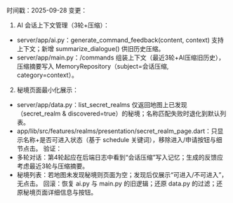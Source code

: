 时间戳：2025-09-28
变更：
1) AI 会话上下文管理（3轮+压缩）：
- server/app/ai.py：generate_command_feedback(content, context) 支持上下文；新增 summarize_dialogue() 供旧历史压缩。
- server/app/main.py：/commands 组装上下文（最近3轮+AI压缩旧历史），压缩摘要写入 MemoryRepository（subject=会话压缩, category=context）。
2) 秘境页面最小化展示：
- server/app/data.py：list_secret_realms 仅返回地图上已发现（secret_realm & discovered=true）的秘境；名称匹配失败时退化到默认列表。
- app/lib/src/features/realms/presentation/secret_realm_page.dart：只显示名称+是否可进入状态（基于 schedule 关键词），移除进入/申请按钮与细节点击。
验证：
- 多轮对话：第4轮起应在后端日志中看到“会话压缩”写入记忆；生成的反馈应考虑最近3轮与压缩摘要。
- 秘境列表：若地图未发现秘境则页面为空；发现后仅展示“可进入/不可进入”，无点击。
回滚：恢复 ai.py 与 main.py 的旧逻辑；还原 data.py 的过滤；还原秘境页面详细信息与按钮。